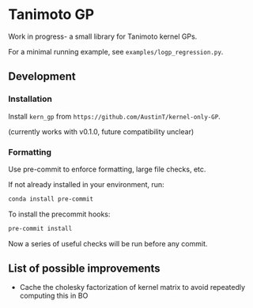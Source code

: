 # Tanimoto GP

Work in progress- a small library for Tanimoto kernel GPs.

For a minimal running example, see `examples/logp_regression.py`.

## Development

### Installation

Install `kern_gp` from `https://github.com/AustinT/kernel-only-GP`.

(currently works with v0.1.0, future compatibility unclear)

### Formatting

Use pre-commit to enforce formatting, large file checks, etc.

If not already installed in your environment, run:

```bash
conda install pre-commit
```

To install the precommit hooks:

```bash
pre-commit install
```

Now a series of useful checks will be run before any commit.

## List of possible improvements

- Cache the cholesky factorization of kernel matrix to avoid repeatedly computing this in BO
